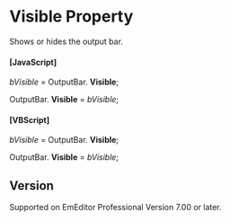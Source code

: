 # Visible Property

Shows or hides the output bar.

#### \[JavaScript\]

_bVisible_ = OutputBar. **Visible**;

OutputBar. **Visible** = _bVisible_;

#### \[VBScript\]

_bVisible_ = OutputBar. **Visible**;

OutputBar. **Visible** = _bVisible_;

## Version

Supported on EmEditor Professional Version 7.00 or later.